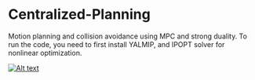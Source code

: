 # Centralized-Planning
Motion planning and collision avoidance using MPC and strong duality. 
To run the code, you need to first install YALMIP, and IPOPT solver for nonlinear optimization. 

[![Alt text](https://img.youtube.com/vi/qwJsLzFPVtw/0.jpg)](https://www.youtube.com/watch?v=qwJsLzFPVtw)

